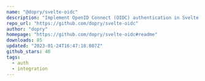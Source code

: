 ```yaml
---
name: "@dopry/svelte-oidc"
description: "Implement OpenID Connect (OIDC) authentication in Svelte apps."
repo_url: "https://github.com/dopry/svelte-oidc"
author: "dopry"
homepage: "https://github.com/dopry/svelte-oidc#readme"
downloads: 85
updated: "2023-01-24T16:47:18.807Z"
github_stars: 40
tags: 
  - auth
  - integration
---
```

